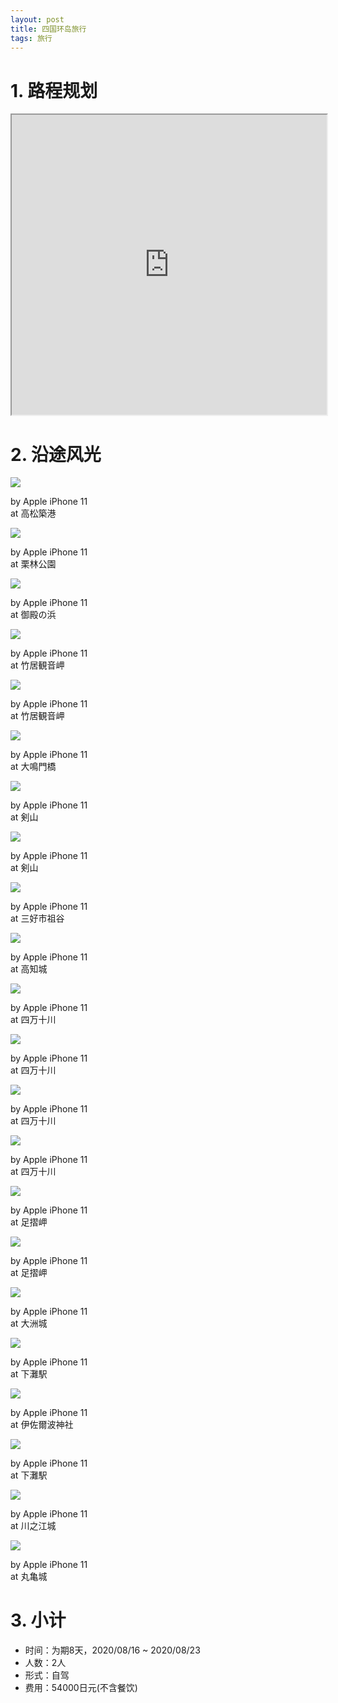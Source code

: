```yaml
---
layout: post
title: 四国环岛旅行
tags: 旅行
---
```


# 1. 路程规划

<iframe src="https://www.google.com/maps/d/embed?mid=1iEvUGdzePaaW9sGYCGbyQlgV1OoCAu3U" width="100%" height="480"></iframe>

# 2. 沿途风光

<div class="gallery">
    <div class="item">
        <img src="/assets/src/a-travel-at-shikoku/pic1.jpeg">
        <p>by Apple iPhone 11<br>at 高松築港</p>
    </div>
    <div class="item">
        <img src="/assets/src/a-travel-at-shikoku/pic2.jpeg">
        <p>by Apple iPhone 11<br>at 栗林公園</p>
    </div>
    <div class="item">
        <img src="/assets/src/a-travel-at-shikoku/pic3.jpeg">
        <p>by Apple iPhone 11<br>at 御殿の浜</p>
    </div>
    <div class="item">
        <img src="/assets/src/a-travel-at-shikoku/pic4.jpeg">
        <p>by Apple iPhone 11<br>at 竹居観音岬</p>
    </div>
    <div class="item">
        <img src="/assets/src/a-travel-at-shikoku/pic5.jpeg">
        <p>by Apple iPhone 11<br>at 竹居観音岬</p>
    </div>
    <div class="item">
        <img src="/assets/src/a-travel-at-shikoku/pic6.jpeg">
        <p>by Apple iPhone 11<br>at 大鳴門橋</p>
    </div>
    <div class="item">
        <img src="/assets/src/a-travel-at-shikoku/pic7.jpeg">
        <p>by Apple iPhone 11<br>at 剣山</p>
    </div>
    <div class="item">
        <img src="/assets/src/a-travel-at-shikoku/pic8.jpeg">
        <p>by Apple iPhone 11<br>at 剣山</p>
    </div>
    <div class="item">
        <img src="/assets/src/a-travel-at-shikoku/pic9.jpeg">
        <p>by Apple iPhone 11<br>at 三好市祖谷</p>
    </div>
    <div class="item">
        <img src="/assets/src/a-travel-at-shikoku/pic10.jpeg">
        <p>by Apple iPhone 11<br>at 高知城</p>
    </div>
    <div class="item">
        <img src="/assets/src/a-travel-at-shikoku/pic11.jpeg">
        <p>by Apple iPhone 11<br>at 四万十川</p>
    </div>
    <div class="item">
        <img src="/assets/src/a-travel-at-shikoku/pic12.jpeg">
        <p>by Apple iPhone 11<br>at 四万十川</p>
    </div>
    <div class="item">
        <img src="/assets/src/a-travel-at-shikoku/pic13.jpeg">
        <p>by Apple iPhone 11<br>at 四万十川</p>
    </div>
    <div class="item">
        <img src="/assets/src/a-travel-at-shikoku/pic14.jpeg">
        <p>by Apple iPhone 11<br>at 四万十川</p>
    </div>
    <div class="item">
        <img src="/assets/src/a-travel-at-shikoku/pic15.jpeg">
        <p>by Apple iPhone 11<br>at 足摺岬</p>
    </div>
    <div class="item">
        <img src="/assets/src/a-travel-at-shikoku/pic16.jpeg">
        <p>by Apple iPhone 11<br>at 足摺岬</p>
    </div>
    <div class="item">
        <img src="/assets/src/a-travel-at-shikoku/pic17.jpeg">
        <p>by Apple iPhone 11<br>at 大洲城</p>
    </div>
    <div class="item">
        <img src="/assets/src/a-travel-at-shikoku/pic18.jpeg">
        <p>by Apple iPhone 11<br>at 下灘駅</p>
    </div>
    <div class="item">
        <img src="/assets/src/a-travel-at-shikoku/pic19.jpeg">
        <p>by Apple iPhone 11<br>at 伊佐爾波神社</p>
    </div>
    <div class="item">
        <img src="/assets/src/a-travel-at-shikoku/pic20.jpeg">
        <p>by Apple iPhone 11<br>at 下灘駅</p>
    </div>
    <div class="item">
        <img src="/assets/src/a-travel-at-shikoku/pic21.jpeg">
        <p>by Apple iPhone 11<br>at 川之江城</p>
    </div>
    <div class="item">
        <img src="/assets/src/a-travel-at-shikoku/pic22.jpeg">
        <p>by Apple iPhone 11<br>at 丸亀城</p>
    </div>
</div>

# 3. 小计

- 时间：为期8天，2020/08/16 ~ 2020/08/23
- 人数：2人
- 形式：自驾
- 费用：54000日元(不含餐饮)
